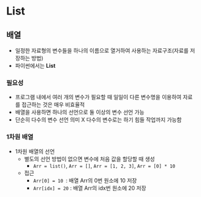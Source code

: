 # List

## 배열

* 일정한 자료형의 변수들을 하나의 이름으로 열거하여 사용하는 자료구조(자료를 저장하는 방법)
* 파이썬에서는 **List**

### 필요성

* 프로그램 내에서 여러 개의 변수가 필요할 때 일일이 다른 변수명을 이용하여 자료를 접근하는 것은 매우 비효율적
* 배열을 사용하면 하나의 선언으로 둘 이상의 변수 선언 가능
* 단순히 다수의 변수 선언 의미 X 다수의 변수로는 하기 힘들 작업까지 가능함

### 1차원 배열

* 1차원 배열의 선언
  * 별도의 선언 방법이 없으면 변수에 처음 값을 할당할 때 생성
    * `Arr = list()`, `Arr = []`, `Arr = [1, 2, 3]`, `Arr = [0] * 10`
  * 접근
    * `Arr[0] = 10 `: 배열 Arr의 0번 원소에 10 저장
    * `Arr[idx] = 20` : 배열 Arr의 idx번 원소에 20 저장

